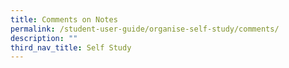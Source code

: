 ```yaml
---
title: Comments on Notes
permalink: /student-user-guide/organise-self-study/comments/
description: ""
third_nav_title: Self Study
---
```

